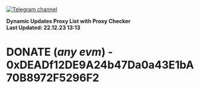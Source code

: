 [![Telegram channel](https://img.shields.io/endpoint?url=https://runkit.io/damiankrawczyk/telegram-badge/branches/master?url=https://t.me/n4z4v0d)](https://t.me/n4z4v0d) 

**Dynamic Updates Proxy List with Proxy Checker**  
**Last Updated: 22.12.23 13:13**

# DONATE (_any evm_) - 0xDEADf12DE9A24b47Da0a43E1bA70B8972F5296F2
